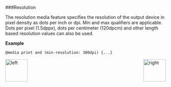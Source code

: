 ###Resolution 
<p>The resolution media feature specifies 
the resolution of the output device in pixel density as dots per inch or dpi. 
Min and max qualifiers are applicable. Dots per pixel (1.5dppx), dots per centimeter (120dpcm) 
and other length based resolution values can also be used.</p>
<p><b>Example</b></p>
<pre><code>@media print and (min-resolution: 300dpi) {...}</pre></code>

[<img align="left" alt="left" src="https://cloud.githubusercontent.com/assets/14101008/11165526/091b197c-8acf-11e5-8ac1-3a1e5042ed78.png" width="70" height="70"></img>](https://github.com/vaishnaviviswanathan/CSCI_5828_RESPONSIVE-WEB-DESIGN/blob/master/MQAspectRatio.md)
[<img align="right" alt="right" src="https://cloud.githubusercontent.com/assets/14101008/11165527/0a4289a2-8acf-11e5-8378-c5e3a55ab4dc.png" width="70" height="70"></img>](https://github.com/vaishnaviviswanathan/CSCI_5828_RESPONSIVE-WEB-DESIGN/blob/master/MQDemo.md)
